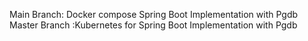 Main Branch: Docker compose Spring Boot Implementation with Pgdb
Master Branch :Kubernetes for Spring Boot Implementation with Pgdb
